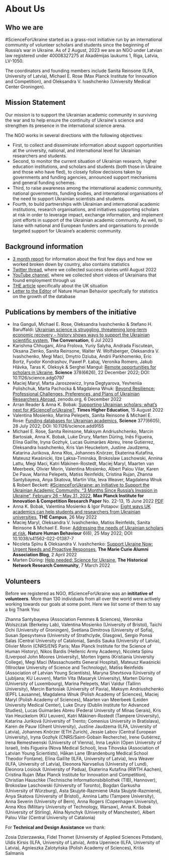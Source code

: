 # About Us

## Who we are

#ScienceForUkraine started as a grass-root initiative run by an international community of volunteer scholars and students since the beginning of Russia’s war in Ukraine. As of 2 August, 2023 we are an NGO under Latvian law registered under 40008327275 at Akadēmijas laukums 1, Riga, Latvia, LV-1050.

The coordinators and founding members include Sanita Reinsone (ILFA, University of Latvia), Michael E. Rose (Max Planck Institute for Innovation and Competition), and Oleksandra V. Ivashchenko (University Medical Center Groningen).

## Mission Statement
Our mission is to support the Ukrainian academic community in surviving the war and to help ensure the continuity of Ukraine's science and strengthen its presence in the international science arena. 

The NGO works in several directions with the following objectives: 
* First, to collect and disseminate information about support opportunities at the university, national, and international level for Ukrainian researchers and students.
* Second, to monitor the current situation of Ukrainian research, higher education institutions, and scholars and students (both those in Ukraine and those who have fled), to closely follow decisions taken by governments and funding agencies, announced support mechanisms and general funding schemes.
* Third, to raise awareness among the international academic community, national governments, funding bodies, and international organisations of the need to support Ukrainian scientists and students.
* Fourth, to build partnerships with Ukrainian and international academic institutions, research organisations, and initiatives supporting scholars at risk in order to leverage impact, exchange information, and implement joint efforts in support of the Ukrainian academic community. As well, to liaise with national and European funders and organisations to provide targeted support for Ukraine’s academic community.

## Background information

*  [3 month report](https://papers.ssrn.com/sol3/papers.cfm?abstract_id=4139263) for information about the first few days and how we worked broken down by country, also contains statistics
*  [Twitter thread](https://twitter.com/i/events/1519372075504484352), where we collected success stories until August 2022
*  [YouTube channel](https://www.youtube.com/@scienceforukraine1731), where we collected short videos of Ukrainians that found employment through us
*  [THE article](https://www.timeshighereducation.com/campus/supporting-ukrainian-scholars-whats-next-scienceforukraine) specifically about the UK situation
*  [Letter to the Editor](https://www.nature.com/articles/s41562-022-01387-7) of Nature Human Behavior specifcally for statistics on the growth of the database

## Publications by members of the initiative
- Ina Ganguli, Michael E. Rose, Oleksandra Ivashchenko & Stefano H. Baruffaldi: [Ukrainian science is struggling, threatening long-term economic recovery – history shows ways to support the Ukrainian scientific system](https://theconversation.com/ukrainian-science-is-struggling-threatening-long-term-economic-recovery-history-shows-ways-to-support-the-ukrainian-scientific-system-207477), **The Conversation**, 6 Jul 2023
- Karishma Chhugani, Alina Frolova, Yuriy Salyha, Andrada Fiscutean, Oksana Zlenko, Sanita Reinsone, Walter W. Wolfsberger, Oleksandra V. Ivashchenko, Megi Maci, Dmytro Dziuba, Andrii Parkhomenko, Eric Bortz, Fyodor Kondrashov, Paweł P. Łabaj, Veronika Romero, Jakub Hlávka, Taras K. Oleksyk & Serghei Mangul: [Remote opportunities for scholars in Ukraine](https://www.science.org/doi/10.1126/science.adg0797), **Science** 378(6626), 22 December 2022; DOI: 10.1126/science.adg0797
- Maciej Maryl, Marta Jaroszewicz, Iryna Degtyarova, Yevheniia Polishchuk, Marta Pachocka & Magdalena Wnuk: [Beyond Resilience: Professional Challenges, Preferences, and Plans of Ukrainian Researchers Abroad](https://zenodo.org/record/7380509), zenodo.org, 6 December 2022
- Arran Reader & Anna K. Bobak: [Supporting Ukrainian scholars: what’s next for #ScienceForUkraine?](https://www.timeshighereducation.com/campus/supporting-ukrainian-scholars-whats-next-scienceforukraine), **Times Higher Education**, 15 August 2022
- Valentina Mosienko, Marina Pelepets, Sanita Reinsone & Michael E. Rose: [Funding databases for Ukrainian academics](https://www.science.org/doi/10.1126/science.add9155), **Science** 377(6605), 28 July 2022; DOI: 10.1126/science.add9155
- Michael E. Rose, Sanita Reinsone, Maksym Andriushchenko, Marcin Bartosiak, Anna K. Bobak, Luke Drury, Marten Düring, Inês Figueira, Elīna Gailīte, Iryna Gozhyk, Lucas Guimarães Abreu, Irene Gutierrez, Oleksandra Ivashchenko, Kris Van Heuckelom, Justine Jaudzema, Katarina Jurikova, Anna Kłos, Johannes Knörzer, Ekaterina Kutafina, Mateusz Kwaśnicki, Ilze Ļaksa-Timinska, Brokoslaw Laschowski, Annina Lattu, Megi Maci, Katri Mäkinen-Rostedt, Maciej Maryl, Maarten van Meerbeek, Olivier Morin, Valentina Mosienko, Albert Palou Vilar, Karen De Pauw, Marina Pelepets, Matiss Reinfelds, Cristina Rujan, Zhanna Santybayeva, Anya Skatova, Martin Vita, Ieva Weaver, Magdalena Wnuk & Robert Beckett: [#ScienceForUkraine: an Initiative to Support the Ukrainian Academic Community. “3 Months Since Russia’s Invasion in Ukraine”, February 26 – May 31, 2022](https://papers.ssrn.com/abstract=4139263), **Max Planck Institute for Innovation & Competition Research Paper** No. 22-13, 15 June 2022 [PDF](https://drive.google.com/file/d/1es1ElUCTPk3MctVb_q5qbOH6SA2Vu4Mo/view?usp=sharing)
- Anna K. Bobak, Valentina Mosienko & Igor Potapov: [Eight ways UK academics can help students and researchers from Ukrainian universities](https://www.timeshighereducation.com/campus/eight-ways-uk-academics-can-help-students-and-researchers-ukrainian-universities), **THE Campus**, 26 May 2022
- Maciej Maryl, Oleksandra V. Ivashchenko, Matiss Reinfelds, Sanita Reinsone & Michael E. Rose: [Addressing the needs of Ukrainian scholars at risk](https://www.nature.com/articles/s41562-022-01387-7), **Nature Human Behaviour** 6(6), 25 May 2022; DOI: 10.1038/s41562-022-01387-7
- Nicoleta Spînu & Oleksandra V. Ivashchenko: [Support Ukraine Now: Urgent Needs and Proactive Responses](https://medium.com/marie-curie-alumni/support-ukraine-now-urgent-needs-and-proactive-responses-975b622ea6d8), **The Marie Curie Alumni Association Blog**, 2 April 2022
- Marten Düring: [Help needed: Science for Ukraine](https://historicalnetworkresearch.org/help-needed-science-for-ukraine/), **The Historical Network Research Community**, 7 March 2022

## Volunteers

Before we registered as NGO, #ScienceForUkraine was an **inititative of volunteers**. More than 130 individuals from all over the world were actively working towards our goals at some point. Here we list some of them to say a big Thank You:

Zhanna Santybayeva (Association Femmes & Sciences), Weronika Wolszczak (Berkeley Lab), Valentina Mosienko (University of Bristol), Taichi Ochi (University of Groningen), Svetlana Dimitrova (University of Sofia), Susan Spesyvtseva (University of Strathclyde, Glasgow), Sergio Ponsá Salas (Central University of Catalonia), Sandis Sauka (University of Latvia), Olivier Morin (CNRS/ENS Paris; Max Planck Institute for the Science of Human History), Nikos Bardis (Hellenic Army Academy), Nicoleta Spinu (Liverpool John Moores University), Morten Irgens (Kristiania University College), Megi Maci (Massachusetts General Hospital), Mateusz Kwaśnicki (Wrocław University of Science and Technology), Matīss Reinfelds (Association of Latvian Young Scientists), Maryna Shevtsova (University of Ljubljana; KU Leuven), Martin Víta (Masaryk University), Marten Düring (University of Luxembourg), Marina Pelepets, Mari Valdur (Tallinn University), Marcin Bartosiak (University of Pavia), Maksym Andriushchenko (EPFL Lausanne), Magdalena Wnuk (Polish Academy of Sciences), Maciej Maryl (Polish Academy of Sciences), Maarten van Meerbeek (Leiden University Medical Center), Luke Drury (Dublin Institute for Advanced Studies), Lucas Guimarães Abreu (Federal University of Minas Gerais), Kris Van Heuckelom (KU Leuven), Katri Mäkinen-Rostedt (Tampere University), Katarina Juríková (University of Trento; Comenius University in Bratislava), Karen de Pauw (Ghent University), Justīne Jaudzema (ILFA, University of Latvia), Johannes Knörzer (ETH Zurich), Jessie Labov (Central European University), Iryna Gozhyk (CNRS/Saint-Gobain Recherche), Irene Gutiérrez, Irena Remestwenski (University of Vienna), Inna Leykin (Open University of Israel), Inês Figueira (Nova Medical School), Ieva Tihovska (Association of Latvian Young Scientists), Håkan Lane (Brandenburg Medical School Theodor Fontane), Elīna Gailīte (ILFA, University of Latvia), Ieva Weaver (ILFA, University of Latvia), Eleonora Narvselius (University of Lund), Eleonora Losiouk (University of Padua), Ekaterina Kutafina (RWTH Aachen), Cristina Rujan (Max Planck Institute for Innovation and Competition), Christian Hauschke (Technische Informationsbibliothek (TIB), Hannover), Brokoslaw Laschowski (University of Toronto), Bogdan Garkusha (University of Würzburg), Asta Skujytė-Razmienė (Asta Skujytė-Razmienė), Anya Skatova (University of Bristol),, Annina Lattu (Tampere University), Anna Severin (University of Bern), Anna Rogers (Copenhagen University), Anna Kłos (Military University of Technology, Warsaw), Anna K. Bobak (University of Stirling), Alina Nynchyk (University of Manchester), Albert Palou Vilar (Central University of Catalonia)

For **Technical and Design Assistance** we thank:

Zosia Dzierzawska, Fidel Thomet (University of Applied Sciences Potsdam), Uldis Ķirsis (ILFA, University of Latvia), Antra Upeniece (ILFA, University of Latvia), Agnieszka Zalotyńska (Polish Academy of Sciences), Krišs Salmanis
